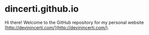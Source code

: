 # dincerti.github.io
Hi there! Welcome to the GitHub repository for my personal website [http://devinincerti.com/](http://devinincerti.com/).